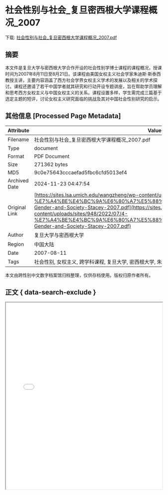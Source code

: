 # 社会性别与社会_复旦密西根大学课程概况_2007

<!-- tcd_download_link -->
下载: [社会性别与社会_复旦密西根大学课程概况_2007.pdf](社会性别与社会_复旦密西根大学课程概况_2007.pdf)
<!-- tcd_download_link_end -->

## 摘要

<!-- tcd_abstract -->
本文件是复旦大学与密西根大学合作开设的社会性别学博士课程的课程概况，授课时间为2007年8月11日至8月21日。该课程由美国女权主义社会学家朱迪斯·斯泰西教授主讲，主要内容涵盖了西方社会学界女权主义学术的发展以及相关的学术探讨。课程还邀请了若干中国学者就其研究和行动开设专题讲座，旨在帮助学员理解和思考西方女权主义与中国女权主义的关系。课程设置多样，学生需完成三篇基于选定主题的短评，讨论女权主义研究面临的挑战及其对中国社会性别研究的启示。

<!-- tcd_abstract_end -->

## 其他信息 [Processed Page Metadata]

| Attribute       | Value                                  |
|-----------------|----------------------------------------|
| Filename        | 社会性别与社会_复旦密西根大学课程概况_2007.pdf                             |
| Type            | document                                 |
| Format          | PDF Document                               |
| Size            | 271362 bytes                           |
| MD5             | 9c0e75643cccaefad5fbc6cfd5013ef4                                  |
| Archived Date   | 2024-11-23 04:47:54                             |
| Original Link   | [https://sites.lsa.umich.edu/wangzheng/wp-content/uploads/sites/948/2022/07/4-%E7%A4%BE%E4%BC%9A%E6%80%A7%E5%88%AB%E4%B8%8E%E7%A4%BE%E4%BC%9A-Gender-and-Society-Stacey-2007.pdf](https://sites.lsa.umich.edu/wangzheng/wp-content/uploads/sites/948/2022/07/4-%E7%A4%BE%E4%BC%9A%E6%80%A7%E5%88%AB%E4%B8%8E%E7%A4%BE%E4%BC%9A-Gender-and-Society-Stacey-2007.pdf)                         |
| Author          | 复旦大学与密西根大学                               |
| Region          | 中国大陆                               |
| Date            | 2007-08-11                                 |
| Tags            | 社会性别, 女权主义, 跨学科课程, 复旦大学, 密西根大学, 朱迪斯·斯泰西, 中国女权主义, 性别研究, 学术讨论                                 |

本文由跨性别中文数字档案馆归档整理，仅供存档使用。版权归原作者所有。


## 正文 { data-search-exclude }

<!-- tcd_main_text -->
<iframe src="../社会性别与社会_复旦密西根大学课程概况_2007.pdf" width="100%" height="600px">
    <p>无法显示PDF，请下载查看。</p>
</iframe>
<!-- tcd_main_text_end -->

